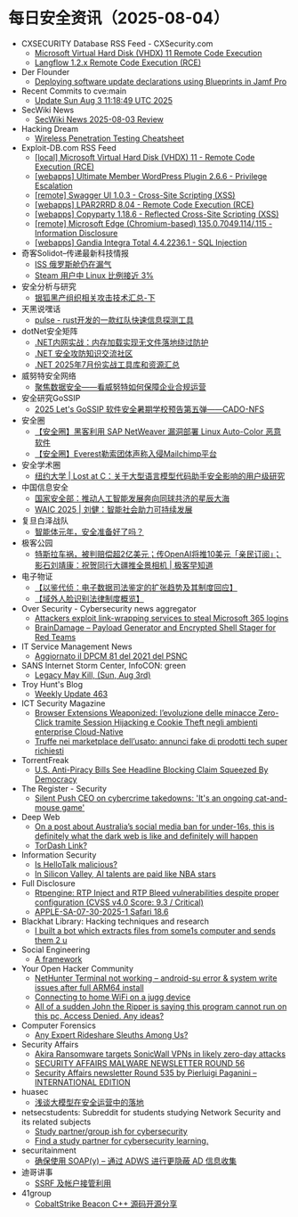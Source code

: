 # 每日安全资讯（2025-08-04）

- CXSECURITY Database RSS Feed - CXSecurity.com
  - [Microsoft Virtual Hard Disk (VHDX) 11 Remote Code Execution](https://cxsecurity.com/issue/WLB-2025080002)
  - [Langflow 1.2.x Remote Code Execution (RCE)](https://cxsecurity.com/issue/WLB-2025080001)
- Der Flounder
  - [Deploying software update declarations using Blueprints in Jamf Pro](https://derflounder.wordpress.com/2025/08/03/deploying-software-update-declarations-using-blueprints-in-jamf-pro/)
- Recent Commits to cve:main
  - [Update Sun Aug  3 11:18:49 UTC 2025](https://github.com/trickest/cve/commit/087eb0cf84aed82d331c7785892e81ded1ca0dcc)
- SecWiki News
  - [SecWiki News 2025-08-03 Review](http://www.sec-wiki.com/?2025-08-03)
- Hacking Dream
  - [Wireless Penetration Testing Cheatsheet](https://www.hackingdream.net/2025/08/wireless-penetration-testing-cheatsheet.html)
- Exploit-DB.com RSS Feed
  - [[local] Microsoft Virtual Hard Disk (VHDX) 11 - Remote Code Execution (RCE)](https://www.exploit-db.com/exploits/52394)
  - [[webapps] Ultimate Member WordPress Plugin 2.6.6 - Privilege Escalation](https://www.exploit-db.com/exploits/52393)
  - [[remote] Swagger UI 1.0.3 - Cross-Site Scripting (XSS)](https://www.exploit-db.com/exploits/52392)
  - [[webapps] LPAR2RRD 8.04 - Remote Code Execution (RCE)](https://www.exploit-db.com/exploits/52391)
  - [[webapps] Copyparty 1.18.6 - Reflected Cross-Site Scripting (XSS)](https://www.exploit-db.com/exploits/52390)
  - [[remote] Microsoft Edge (Chromium-based) 135.0.7049.114/.115 - Information Disclosure](https://www.exploit-db.com/exploits/52389)
  - [[webapps] Gandia Integra Total 4.4.2236.1 - SQL Injection](https://www.exploit-db.com/exploits/52388)
- 奇客Solidot–传递最新科技情报
  - [ISS 俄罗斯舱仍在漏气](https://www.solidot.org/story?sid=81956)
  - [Steam 用户中 Linux 比例接近 3%](https://www.solidot.org/story?sid=81955)
- 安全分析与研究
  - [银狐黑产组织相关攻击技术汇总-下](https://mp.weixin.qq.com/s?__biz=MzA4ODEyODA3MQ==&mid=2247493048&idx=1&sn=c571bfd82fde102c651121b77c98120f)
- 天黑说嘿话
  - [pulse - rust开发的一款红队快速信息探测工具](https://mp.weixin.qq.com/s?__biz=MzI5NTQ5MTAzMA==&mid=2247484544&idx=1&sn=7fba55b2f986739157ee9c963e4ba9c3)
- dotNet安全矩阵
  - [.NET内网实战：内存加载实现无文件落地绕过防护](https://mp.weixin.qq.com/s?__biz=MzUyOTc3NTQ5MA==&mid=2247500222&idx=1&sn=6c22fd9510281783e4fd2eaf7c67ff93)
  - [.NET 安全攻防知识交流社区](https://mp.weixin.qq.com/s?__biz=MzUyOTc3NTQ5MA==&mid=2247500222&idx=2&sn=e83eaa9f4bee7ce10cd609ece8a4dfe5)
  - [.NET 2025年7月份实战工具库和资源汇总](https://mp.weixin.qq.com/s?__biz=MzUyOTc3NTQ5MA==&mid=2247500222&idx=3&sn=0b35d3d1224a923438c6f3c181a68d10)
- 威努特安全网络
  - [聚焦数据安全——看威努特如何保障企业合规运营](https://mp.weixin.qq.com/s?__biz=MzAwNTgyODU3NQ==&mid=2651134586&idx=1&sn=c9590353a06f3e8b1cb25e30e35a7a74)
- 安全研究GoSSIP
  - [2025 Let's GoSSIP 软件安全暑期学校预告第五弹——CADO-NFS](https://mp.weixin.qq.com/s?__biz=Mzg5ODUxMzg0Ng==&mid=2247500524&idx=1&sn=9ea104132bdfb9b8234e2545dde8044f)
- 安全圈
  - [【安全圈】黑客利用 SAP NetWeaver 漏洞部署 Linux Auto-Color 恶意软件](https://mp.weixin.qq.com/s?__biz=MzIzMzE4NDU1OQ==&mid=2652070961&idx=1&sn=b8c7c8f1988fca2052e2f2bebaeb3c52)
  - [【安全圈】Everest勒索团体声称入侵Mailchimp平台](https://mp.weixin.qq.com/s?__biz=MzIzMzE4NDU1OQ==&mid=2652070961&idx=3&sn=c794f434a0d42a4a9ea62a4239208b46)
- 安全学术圈
  - [纽约大学 | Lost at C：关于大型语言模型代码助手安全影响的用户级研究](https://mp.weixin.qq.com/s?__biz=MzU5MTM5MTQ2MA==&mid=2247493203&idx=1&sn=9948e426d60c7046eea19526720dc72a)
- 中国信息安全
  - [国家安全部：推动人工智能发展奔向同球共济的星辰大海](https://mp.weixin.qq.com/s?__biz=MzA5MzE5MDAzOA==&mid=2664246806&idx=1&sn=546b230e6f20b5b850ccc986eea4d0c3)
  - [WAIC 2025 | 刘健：智能社会助力可持续发展](https://mp.weixin.qq.com/s?__biz=MzA5MzE5MDAzOA==&mid=2664246806&idx=2&sn=88d09066cc0a828116ef62b28a06bb38)
- 复旦白泽战队
  - [智能体元年，安全准备好了吗？](https://mp.weixin.qq.com/s?__biz=MzU4NzUxOTI0OQ==&mid=2247495743&idx=1&sn=6cc421403d777d55db41e7f5361da7e0)
- 极客公园
  - [​特斯拉车祸，被判赔偿超2亿美元；传OpenAI将推10美元「亲民订阅」；影石刘靖康：祝贺同行大疆推全景相机 | 极客早知道](https://mp.weixin.qq.com/s?__biz=MTMwNDMwODQ0MQ==&mid=2653084014&idx=1&sn=e70da3388d98649b52c08c091d05489d)
- 电子物证
  - [【以鉴代侦：电子数据司法鉴定的扩张趋势及其制度回应】](https://mp.weixin.qq.com/s?__biz=MzAwNDcwMDgzMA==&mid=2651048564&idx=1&sn=9e1b2a065cb43a7339b071b175bfb8df)
  - [【域外人脸识别法律制度概览】](https://mp.weixin.qq.com/s?__biz=MzAwNDcwMDgzMA==&mid=2651048564&idx=2&sn=829af408c4f12e4323719e53dc4dbfe8)
- Over Security - Cybersecurity news aggregator
  - [Attackers exploit link-wrapping services to steal Microsoft 365 logins](https://www.bleepingcomputer.com/news/security/attackers-exploit-link-wrapping-services-to-steal-microsoft-365-logins/)
  - [BrainDamage – Payload Generator and Encrypted Shell Stager for Red Teams](https://www.darknet.org.uk/2025/08/braindamage-payload-generator-and-encrypted-shell-stager-for-red-teams/)
- IT Service Management News
  - [Aggiornato il DPCM 81 del 2021 del PSNC](http://blog.cesaregallotti.it/2025/08/aggiornato-il-dpcm-81-del-2021-del-psnc.html)
- SANS Internet Storm Center, InfoCON: green
  - [Legacy May Kill, (Sun, Aug 3rd)](https://isc.sans.edu/diary/rss/32166)
- Troy Hunt's Blog
  - [Weekly Update 463](https://www.troyhunt.com/weekly-update-463/)
- ICT Security Magazine
  - [Browser Extensions Weaponized: l’evoluzione delle minacce Zero-Click tramite Session Hijacking e Cookie Theft negli ambienti enterprise Cloud-Native](https://www.ictsecuritymagazine.com/articoli/browser-extensions/)
  - [Truffe nei marketplace dell’usato: annunci fake di prodotti tech super richiesti](https://www.ictsecuritymagazine.com/notizie/truffe-marketplace/)
- TorrentFreak
  - [U.S. Anti-Piracy Bills See Headline Blocking Claim Squeezed By Democracy](https://torrentfreak.com/u-s-anti-piracy-bills-see-democracy-shrink-blocking-country-claims-250803/)
- The Register - Security
  - [Silent Push CEO on cybercrime takedowns: 'It's an ongoing cat-and-mouse game'](https://go.theregister.com/feed/www.theregister.com/2025/08/03/silent_push_ceo_talks_cybercrime/)
- Deep Web
  - [On a post about Australia’s social media ban for under-16s, this is definitely what the dark web is like and definitely will happen](https://www.reddit.com/r/deepweb/comments/1mgnu29/on_a_post_about_australias_social_media_ban_for/)
  - [TorDash Link?](https://www.reddit.com/r/deepweb/comments/1mgyebm/tordash_link/)
- Information Security
  - [Is HelloTalk malicious?](https://www.reddit.com/r/Information_Security/comments/1mgoynn/is_hellotalk_malicious/)
  - [In Silicon Valley, AI talents are paid like NBA stars](https://www.reddit.com/r/Information_Security/comments/1mgkr8y/in_silicon_valley_ai_talents_are_paid_like_nba/)
- Full Disclosure
  - [Rtpengine: RTP Inject and RTP Bleed vulnerabilities despite proper configuration (CVSS v4.0 Score: 9.3 / Critical)](https://seclists.org/fulldisclosure/2025/Aug/1)
  - [APPLE-SA-07-30-2025-1 Safari 18.6](https://seclists.org/fulldisclosure/2025/Aug/0)
- Blackhat Library: Hacking techniques and research
  - [I built a bot which extracts files from some1s computer and sends them 2 u](https://www.reddit.com/r/blackhat/comments/1mgflk9/i_built_a_bot_which_extracts_files_from_some1s/)
- Social Engineering
  - [A framework](https://www.reddit.com/r/SocialEngineering/comments/1mgvym9/a_framework/)
- Your Open Hacker Community
  - [NetHunter Terminal not working – android-su error & system write issues after full ARM64 install](https://www.reddit.com/r/HowToHack/comments/1mgre15/nethunter_terminal_not_working_androidsu_error/)
  - [Connecting to home WiFi on a jugg device](https://www.reddit.com/r/HowToHack/comments/1mg62ma/connecting_to_home_wifi_on_a_jugg_device/)
  - [All of a sudden John the Ripper is saying this program cannot run on this pc, Access Denied. Any ideas?](https://www.reddit.com/r/HowToHack/comments/1mg5par/all_of_a_sudden_john_the_ripper_is_saying_this/)
- Computer Forensics
  - [Any Expert Rideshare Sleuths Among Us?](https://www.reddit.com/r/computerforensics/comments/1mgp6vt/any_expert_rideshare_sleuths_among_us/)
- Security Affairs
  - [Akira Ransomware targets SonicWall VPNs in likely zero-day attacks](https://securityaffairs.com/180724/cyber-crime/akira-ransomware-targets-sonicwall-vpns-in-likely-zero-day-attacks.html)
  - [SECURITY AFFAIRS MALWARE NEWSLETTER ROUND 56](https://securityaffairs.com/180717/malware/security-affairs-malware-newsletter-round-56.html)
  - [Security Affairs newsletter Round 535 by Pierluigi Paganini – INTERNATIONAL EDITION](https://securityaffairs.com/180711/breaking-news/security-affairs-newsletter-round-535-by-pierluigi-paganini-international-edition.html)
- huasec
  - [浅谈大模型在安全运营中的落地](https://mp.weixin.qq.com/s?__biz=MzIyOTY1NDE5Mg==&mid=2247485112&idx=1&sn=494f9563cca0f7b7e4b1d2849971de85)
- netsecstudents: Subreddit for students studying Network Security and its related subjects
  - [Study partner/group ish for cybersecurity](https://www.reddit.com/r/netsecstudents/comments/1mgrh1j/study_partnergroup_ish_for_cybersecurity/)
  - [Find a study partner for cybersecurity learning.](https://www.reddit.com/r/netsecstudents/comments/1mgl8gs/find_a_study_partner_for_cybersecurity_learning/)
- securitainment
  - [确保使用 SOAP(y) – 通过 ADWS 进行更隐蔽 AD 信息收集](https://mp.weixin.qq.com/s?__biz=MzAxODM5ODQzNQ==&mid=2247489768&idx=1&sn=414daa616b32dd74b0e586a1e799c942)
- 迪哥讲事
  - [SSRF 及帐户接管利用](https://mp.weixin.qq.com/s?__biz=MzIzMTIzNTM0MA==&mid=2247497987&idx=1&sn=12d3485137ddaa99016b5244ffd673f4)
- 41group
  - [CobaltStrike Beacon C++ 源码开源分享](https://mp.weixin.qq.com/s?__biz=Mzk0ODUxNzgyOQ==&mid=2247484257&idx=1&sn=fdc6978df3ccd8172ce47eb704bce937)
